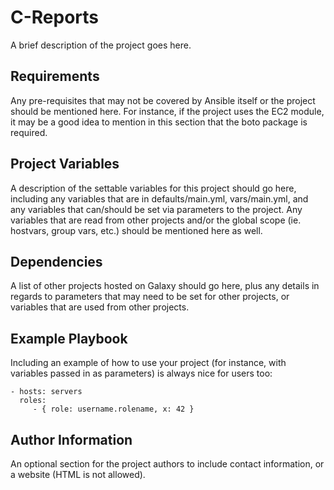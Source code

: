 C-Reports
=========

A brief description of the project goes here.

Requirements
------------

Any pre-requisites that may not be covered by Ansible itself or the project should be mentioned here. For instance, if the project uses the EC2 module, it may be a good idea to mention in this section that the boto package is required.

Project Variables
--------------

A description of the settable variables for this project should go here, including any variables that are in defaults/main.yml, vars/main.yml, and any variables that can/should be set via parameters to the project. Any variables that are read from other projects and/or the global scope (ie. hostvars, group vars, etc.) should be mentioned here as well.

Dependencies
------------

A list of other projects hosted on Galaxy should go here, plus any details in regards to parameters that may need to be set for other projects, or variables that are used from other projects.

Example Playbook
----------------

Including an example of how to use your project (for instance, with variables passed in as parameters) is always nice for users too:

    - hosts: servers
      roles:
         - { role: username.rolename, x: 42 }

Author Information
------------------

An optional section for the project authors to include contact information, or a website (HTML is not allowed).
